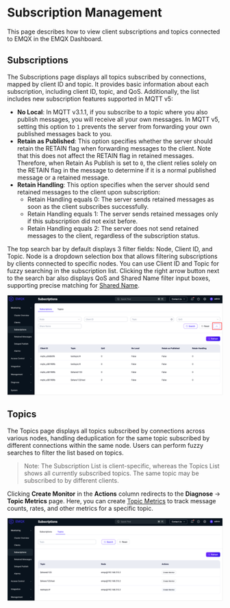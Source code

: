 # Subscription Management

This page describes how to view client subscriptions and topics connected to EMQX in the EMQX Dashboard.

## Subscriptions

The Subscriptions page displays all topics subscribed by connections, mapped by client ID and topic. It provides basic information about each subscription, including client ID, topic, and QoS. Additionally, the list includes new subscription features supported in MQTT v5:

- **No Local**: In MQTT v3.1.1, if you subscribe to a topic where you also publish messages, you will receive all your own messages. In MQTT v5, setting this option to `1` prevents the server from forwarding your own published messages back to you.
- **Retain as Published**: This option specifies whether the server should retain the RETAIN flag when forwarding messages to the client. Note that this does not affect the RETAIN flag in retained messages. Therefore, when Retain As Publish is set to `0`, the client relies solely on the RETAIN flag in the message to determine if it is a normal published message or a retained message.
- **Retain Handling**: This option specifies when the server should send retained messages to the client upon subscription:
  - Retain Handling equals 0: The server sends retained messages as soon as the client subscribes successfully.
  - Retain Handling equals 1: The server sends retained messages only if this subscription did not exist before.
  - Retain Handling equals 2: The server does not send retained messages to the client, regardless of the subscription status.

The top search bar by default displays 3 filter fields: Node, Client ID, and Topic. Node is a dropdown selection box that allows filtering subscriptions by clients connected to specific nodes. You can use Client ID and Topic for fuzzy searching in the subscription list. Clicking the right arrow button next to the search bar also displays QoS and Shared Name filter input boxes, supporting precise matching for [Shared Name](../../messaging/mqtt-shared-subscription.md).

<img src="./assets/subscriptions.png" alt="Subscriptions" style="zoom:50%;" />

## Topics

The Topics page displays all topics subscribed by connections across various nodes, handling deduplication for the same topic subscribed by different connections within the same node. Users can perform fuzzy searches to filter the list based on topics.

> Note: The Subscription List is client-specific, whereas the Topics List shows all currently subscribed topics. The same topic may be subscribed to by different clients.

Clicking **Create Monitor** in the **Actions** column redirects to the **Diagnose** -> **Topic Metrics** page. Here, you can create [Topic Metrics](../../observability/topic-metrics.md) to track message counts, rates, and other metrics for a specific topic.

<img src="./assets/topics.png" alt="topics" style="zoom:50%;" />
